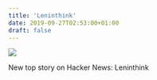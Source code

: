 ```yaml
---
title: 'Leninthink'
date: 2019-09-27T02:53:00+01:00
draft: false
---
```


![](https://ifttt.com/images/no_image_card.png)  

New top story on Hacker News: Leninthink